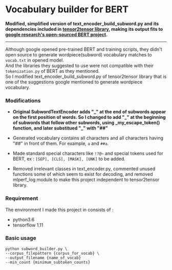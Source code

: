 # Vocabulary builder for BERT


<strong>Modified, simplified version of text_encoder_build_subword.py and its dependencies included in 
[tensor2tensor library](https://github.com/tensorflow/tensor2tensor), making its output fits to 
[google research's open-sourced BERT project](https://github.com/google-research/bert).</strong>

***
Although google opened pre-trained BERT and training scripts, 
they didn't open source to generate wordpiece(subword) vocabulary matches to `vocab.txt` in opened model.<br>
And the libraries they suggested to use were not compatible with their `tokenization.py` of BERT as they mentioned.<br>
So I modified text_encoder_build_subword.py of tensor2tensor library 
that is one of the suggestions google mentioned to generate wordpiece vocabulary.

### Modifications
- <strong>Original SubwordTextEncoder adds \"\_\" at the end of subwords appear 
on the first position of words. 
So I changed to add \"\_\" at the beginning of subwords that follow other subwords, 
using _my_escape_token() function,
and later substitued \"\_\" with "##"</strong>

- Generated vocabulary contains all characters and all characters having "##" in front of them.
For example, `a` and `##a`.

- Made standard special characters like `!?@~` 
and special tokens used for BERT, ex : `[SEP], [CLS], [MASK], [UNK]` to be added. 

- Removed irrelevant classes in text_encoder.py, 
commented unused functions some of which seem to exist for decoding,
and removed mlperf_log module to make this project independent to tensor2tensor library.


### Requirement
The environment I made this project in consists of :
- python3.6
- tensorflow 1.11 

### Basic usage
```
python subword_builder.py \
--corpus_filepattern {corpus_for_vocab} \
--output_filename {name_of_vocab}
--min_count {minimum_subtoken_counts}
```
